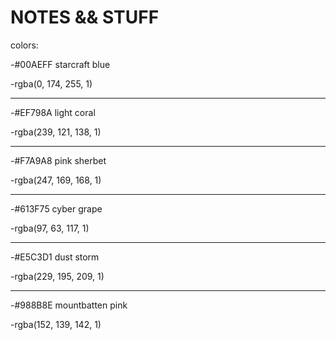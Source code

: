<h1>NOTES && STUFF</h1>

colors:

-#00AEFF starcraft blue

-rgba(0, 174, 255, 1)

<hr>
-#EF798A light coral

-rgba(239, 121, 138, 1)

<hr>
-#F7A9A8 pink sherbet

-rgba(247, 169, 168, 1)

<hr>
-#613F75 cyber grape

-rgba(97, 63, 117, 1)

<hr>
-#E5C3D1 dust storm

-rgba(229, 195, 209, 1)

<hr>
-#988B8E mountbatten pink

-rgba(152, 139, 142, 1)
